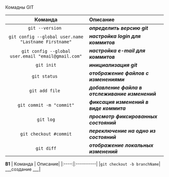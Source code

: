 Комадны GIT

| Команда | Описание| 
|:----:|:----------|
|`git --version `| ___определить версию git___|
|`git config --global user.name "Lastname Firstname"`|___настройка login для коммитов___|
|`git config --global user.email "email@gmail.com"`|___настройка e-mail для коммитов___|
|`git init`|___инициализация git___|
|`git status `|___отображение файлов с изменениями___|
|`git add file `|___добавление файла в отслеживание изменений___|
|`git commit -m "commit"`|___фиксация изменений в виде коммита___|
|`git log`|___просмотр фиксированных состояний___|
|`git checkout #commit`|___переключение на одно из состояний___|
|`git diff`|___отображение локальных изменений___|


__B1__
| Команда | Описание| 
|:----:|:----------|
|`git checkout -b branchName`| ___создание ___|
